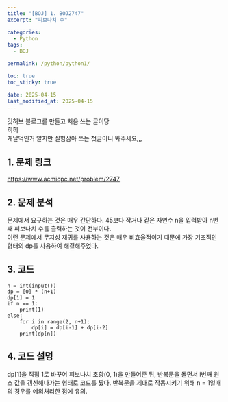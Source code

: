 ```yaml
---
title: "[BOJ] 1. BOJ2747"
excerpt: "피보나치 수"

categories:
  - Python
tags:
  - BOJ

permalink: /python/python1/

toc: true
toc_sticky: true

date: 2025-04-15
last_modified_at: 2025-04-15
---
```


깃허브 블로그를 만들고 처음 쓰는 글이당
<br> 히히
<br> 개날먹인거 알지만 실험삼아 쓰는 첫글이니 봐주세요,,,

## 1. 문제 링크
https://www.acmicpc.net/problem/2747

## 2. 문제 분석
문제에서 요구하는 것은 매우 간단하다. 45보다 작거나 같은 자연수 n을 입력받아 n번째 피보나치 수를 출력하는 것이 전부이다. 
<br> 이런 문제에서 무지성 재귀를 사용하는 것은 매우 비효율적이기 때문에 가장 기초적인 형태의 dp를 사용하여 해결해주었다. 

## 3. 코드
~~~
n = int(input())
dp = [0] * (n+1)
dp[1] = 1
if n == 1:
    print(1)
else:
    for i in range(2, n+1):
        dp[i] = dp[i-1] + dp[i-2]
    print(dp[n])
~~~

## 4. 코드 설명
dp[1]을 직접 1로 바꾸어 피보나치 초항(0, 1)을 만들어준 뒤, 반복문을 돌면서 i번째 원소 값을 갱신해나가는 형태로 코드를 짰다. 반복문을 제대로 작동시키기 위해 n = 1일때의 경우를 예외처리한 점에 유의. 